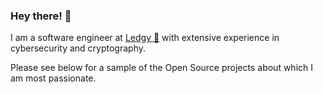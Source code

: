 ### Hey there! :elephant:

I am a software engineer at [Ledgy :rocket:](https://ledgy.com) with extensive experience in cybersecurity and cryptography.

Please see below for a sample of the Open Source projects about which I am most passionate.
